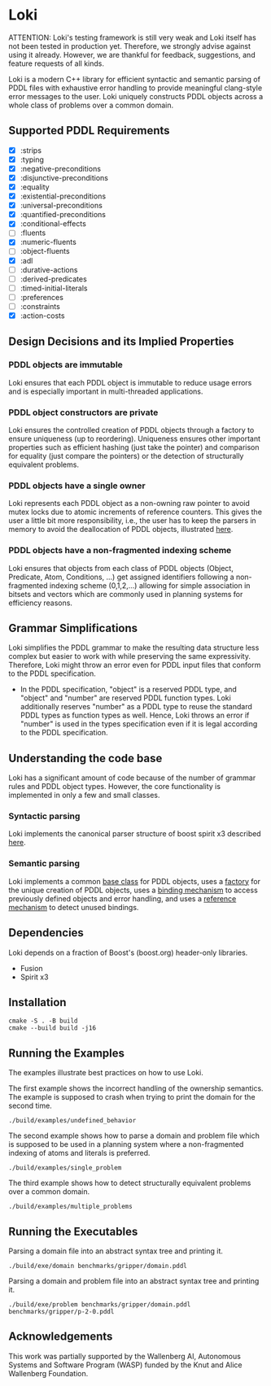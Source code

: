 # Loki

ATTENTION: Loki's testing framework is still very weak and Loki itself has not been tested in production yet. Therefore, we strongly advise against using it already. However, we are thankful for feedback, suggestions, and feature requests of all kinds.

Loki is a modern C++ library for efficient syntactic and semantic parsing of PDDL files with exhaustive error handling to provide meaningful clang-style error messages to the user. Loki uniquely constructs PDDL objects across a whole class of problems over a common domain.

## Supported PDDL Requirements

- [x] :strips
- [x] :typing
- [x] :negative-preconditions
- [x] :disjunctive-preconditions
- [x] :equality
- [x] :existential-preconditions
- [x] :universal-preconditions
- [x] :quantified-preconditions
- [x] :conditional-effects
- [ ] :fluents
- [x] :numeric-fluents
- [ ] :object-fluents
- [x] :adl
- [ ] :durative-actions
- [ ] :derived-predicates
- [ ] :timed-initial-literals
- [ ] :preferences
- [ ] :constraints
- [x] :action-costs

## Design Decisions and its Implied Properties

### PDDL objects are immutable

Loki ensures that each PDDL object is immutable to reduce usage errors and is especially important in multi-threaded applications.

### PDDL object constructors are private

Loki ensures the controlled creation of PDDL objects through a factory to ensure uniqueness (up to reordering). Uniqueness ensures other important properties such as efficient hashing (just take the pointer) and comparison for equality (just compare the pointers) or the detection of structurally equivalent problems.

### PDDL objects have a single owner

Loki represents each PDDL object as a non-owning raw pointer to avoid mutex locks due to atomic increments of reference counters. This gives the user a little bit more responsibility, i.e., the user has to keep the parsers in memory to avoid the deallocation of PDDL objects, illustrated [here](https://github.com/drexlerd/Loki/blob/main/examples/undefined_behavior.cpp).

### PDDL objects have a non-fragmented indexing scheme

Loki ensures that objects from each class of PDDL objects (Object, Predicate, Atom, Conditions, ...) get assigned identifiers following a non-fragmented indexing scheme (0,1,2,...) allowing for simple association in bitsets and vectors which are commonly used in planning systems for efficiency reasons.

## Grammar Simplifications

Loki simplifies the PDDL grammar to make the resulting data structure less complex but easier to work with while preserving the same expressivity. Therefore, Loki might throw an error even for PDDL input files that conform to the PDDL specification.

- In the PDDL specification, "object" is a reserved PDDL type, and "object" and "number" are reserved PDDL function types. Loki additionally reserves "number" as a PDDL type to reuse the standard PDDL types as function types as well. Hence, Loki throws an error if "number" is used in the types specification even if it is legal according to the PDDL specification.

## Understanding the code base

Loki has a significant amount of code because of the number of grammar rules and PDDL object types. However, the core functionality is implemented in only a few and small classes.

### Syntactic parsing

Loki implements the canonical parser structure of boost spirit x3 described [here](https://www.boost.org/doc/libs/1_83_0/libs/spirit/doc/x3/html/spirit_x3/tutorials/rexpr.html).

### Semantic parsing

Loki implements a common [base class](https://github.com/drexlerd/Loki/blob/main/include/loki/common/pddl/base.hpp) for PDDL objects, uses a [factory](https://github.com/drexlerd/Loki/blob/main/include/loki/common/persistent_factory.hpp) for the unique creation of PDDL objects, uses a [binding mechanism](https://github.com/drexlerd/Loki/blob/main/include/loki/common/pddl/scope.hpp) to access previously defined objects and error handling, and uses a [reference mechanism](https://github.com/drexlerd/Loki/blob/main/include/loki/common/pddl/reference.hpp) to detect unused bindings.


## Dependencies

Loki depends on a fraction of Boost's (boost.org) header-only libraries.

- Fusion
- Spirit x3


## Installation

```console
cmake -S . -B build
cmake --build build -j16
```

## Running the Examples

The examples illustrate best practices on how to use Loki.

The first example shows the incorrect handling of the ownership semantics. The example is supposed to crash when trying to print the domain for the second time.

```console
./build/examples/undefined_behavior
```

The second example shows how to parse a domain and problem file which is supposed to be used in a planning system where a non-fragmented indexing of atoms and literals is preferred.

```console
./build/examples/single_problem
```

The third example shows how to detect structurally equivalent problems over a common domain.

```console
./build/examples/multiple_problems
```


## Running the Executables

Parsing a domain file into an abstract syntax tree and printing it.

```console
./build/exe/domain benchmarks/gripper/domain.pddl
```

Parsing a domain and problem file into an abstract syntax tree and printing it.

```console
./build/exe/problem benchmarks/gripper/domain.pddl benchmarks/gripper/p-2-0.pddl
```


## Acknowledgements

This work was partially supported by the Wallenberg AI, Autonomous Systems and Software Program (WASP) funded by the Knut and Alice Wallenberg Foundation.
